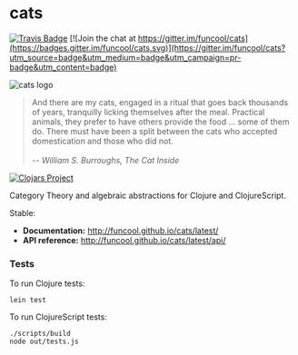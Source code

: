 cats
====

[![Travis Badge](https://img.shields.io/travis/funcool/cats/master.svg)](https://travis-ci.org/funcool/cats "Travis Badge")
[![Join the chat at https://gitter.im/funcool/cats](https://badges.gitter.im/funcool/cats.svg)](https://gitter.im/funcool/cats?utm_source=badge&utm_medium=badge&utm_campaign=pr-badge&utm_content=badge)

![](./logo/logo.png "cats logo")

<blockquote>
And there are my cats, engaged in a ritual that goes back thousands of years, tranquilly licking themselves after the meal. Practical animals, they prefer to have others provide the food ... some of them do. There must have been a split between the cats who accepted domestication and those who did not.
<br/> <br/>
-- <cite>William S. Burroughs, The Cat Inside</cite>
</blockquote>

[![Clojars Project](http://clojars.org/funcool/cats/latest-version.svg)](http://clojars.org/funcool/cats)

Category Theory and algebraic abstractions for Clojure and ClojureScript.

Stable:

- **Documentation:** http://funcool.github.io/cats/latest/
- **API reference:** http://funcool.github.io/cats/latest/api/

### Tests

To run Clojure tests:

```
lein test
```

To run ClojureScript tests:

```
./scripts/build
node out/tests.js
```
